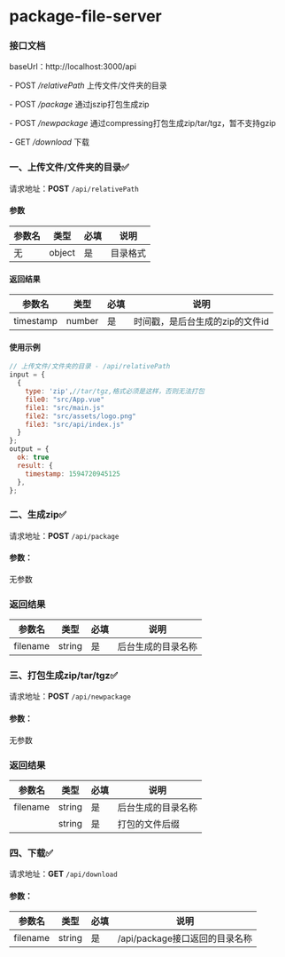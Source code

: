 # package-file-server

### 接口文档

baseUrl：http://localhost:3000/api

\- POST  */relativePath* 上传文件/文件夹的目录

\- POST  */package* 通过jszip打包生成zip

\- POST  */newpackage* 通过compressing打包生成zip/tar/tgz，暂不支持gzip

\- GET  */download* 下载

### 一、上传文件/文件夹的目录✅

请求地址：**POST** `/api/relativePath`

#### 参数

| 参数名 | 类型   | 必填 | 说明     |
| ------ | ------ | ---- | -------- |
| 无     | object | 是   | 目录格式 |

#### 返回结果

| 参数名    | 类型   | 必填 | 说明                            |
| --------- | ------ | ---- | ------------------------------- |
| timestamp | number | 是   | 时间戳，是后台生成的zip的文件id |

#### 使用示例

```javascript
// 上传文件/文件夹的目录 - /api/relativePath
input = {
  {
    type: 'zip',//tar/tgz,格式必须是这样，否则无法打包
    file0: "src/App.vue"
    file1: "src/main.js"
    file2: "src/assets/logo.png"
    file3: "src/api/index.js"
  }
};
output = {
  ok: true
  result: {
    timestamp: 1594720945125
  },
};
```

### 二、生成zip✅

请求地址：**POST** `/api/package`

#### 参数：

无参数

### 返回结果

| 参数名   | 类型   | 必填 | 说明               |
| -------- | ------ | ---- | ------------------ |
| filename | string | 是   | 后台生成的目录名称 |

### 三、打包生成zip/tar/tgz✅

请求地址：**POST** `/api/newpackage`

#### 参数：

无参数

### 返回结果

| 参数名   | 类型   | 必填 | 说明               |
| -------- | ------ | ---- | ------------------ |
| filename | string | 是   | 后台生成的目录名称 |
|          | string | 是   | 打包的文件后缀     |

### 四、下载✅

请求地址：**GET** `/api/download`

#### 参数：

| 参数名   | 类型   | 必填 | 说明                           |
| -------- | ------ | ---- | ------------------------------ |
| filename | string | 是   | /api/package接口返回的目录名称 |

